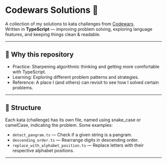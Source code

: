 # Codewars Solutions 🧠

A collection of my solutions to kata challenges from [Codewars](https://www.codewars.com).  
Written in **TypeScript** — improving problem solving, exploring language features, and keeping things clean & readable.

---

## 🚀 Why this repository

- Practice: Sharpening algorithmic thinking and getting more comfortable with TypeScript.  
- Learning: Exploring different problem patterns and strategies.  
- Reference: A place I (and others) can revisit to see how I solved certain problems.

---

## 📂 Structure

Each kata (challenge) has its own file, named using snake_case or camelCase, indicating the problem. Some examples:

- `detect_pangram.ts` — Check if a given string is a pangram.  
- `descending_order.ts` — Rearrange digits in descending order.  
- `replace_with_alphabet_position.ts` — Replace letters with their respective alphabet positions.

---

